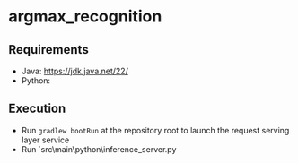 # argmax_recognition

## Requirements
- Java: https://jdk.java.net/22/
- Python: 

## Execution
- Run `gradlew bootRun` at the repository root to launch the request serving layer service
- Run `src\main\python\inference_server.py